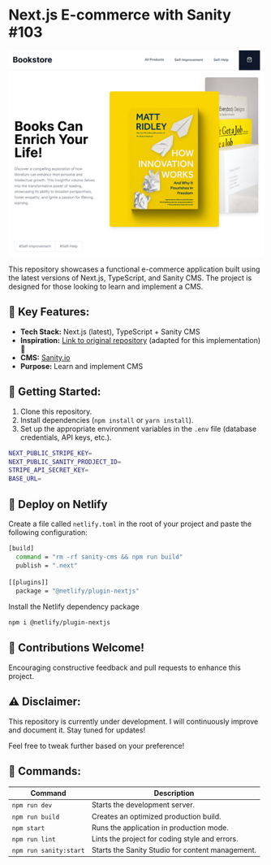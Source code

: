 # Next.js E-commerce with Sanity #103

![Image of shoe store home page](public/Screenshot.png)

This repository showcases a functional e-commerce application built using the latest versions of Next.js, TypeScript, and Sanity CMS. The project is designed for those looking to learn and implement a CMS.

## **🎉 Key Features:**

- **Tech Stack:** Next.js (latest), TypeScript + Sanity CMS
- **Inspiration:** [Link to original repository](https://github.com/ski043/nextjs-commerce-tutorial) (adapted for this implementation) 🙏
- **CMS:** [Sanity.io](https://www.sanity.io/)
- **Purpose:** Learn and implement CMS

## **👋 Getting Started:**

1. Clone this repository.
2. Install dependencies (`npm install` or `yarn install`).
3. Set up the appropriate environment variables in the `.env` file (database credentials, API keys, etc.).

```bash
NEXT_PUBLIC_STRIPE_KEY=
NEXT_PUBLIC_SANITY_PRODJECT_ID=
STRIPE_API_SECRET_KEY=
BASE_URL=
```

## **🚀 Deploy on Netlify**

Create a file called `netlify.toml` in the root of your project and paste the following configuration:

```bash
[build]
  command = "rm -rf sanity-cms && npm run build"
  publish = ".next"

[[plugins]]
  package = "@netlify/plugin-nextjs"
```

Install the Netlify dependency package

```bash
npm i @netlify/plugin-nextjs
```


## **👋 Contributions Welcome!**

Encouraging constructive feedback and pull requests to enhance this project.

## **⚠️ Disclaimer:**

This repository is currently under development. I will continuously improve and document it. Stay tuned for updates!


Feel free to tweak further based on your preference!

## 📜 **Commands:**

| Command                | Description                                      |
|------------------------|--------------------------------------------------|
| `npm run dev`          | Starts the development server.                   |
| `npm run build`        | Creates an optimized production build.           |
| `npm start`            | Runs the application in production mode.         |
| `npm run lint`         | Lints the project for coding style and errors.   |
| `npm run sanity:start` | Starts the Sanity Studio for content management. |
